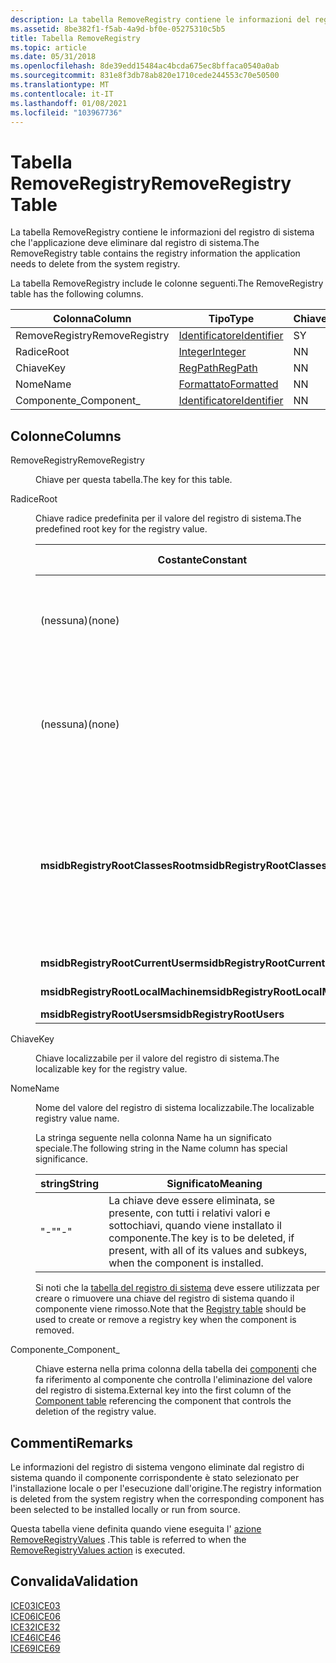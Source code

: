 ```yaml
---
description: La tabella RemoveRegistry contiene le informazioni del registro di sistema che l'applicazione deve eliminare dal registro di sistema.
ms.assetid: 8be382f1-f5ab-4a9d-bf0e-05275310c5b5
title: Tabella RemoveRegistry
ms.topic: article
ms.date: 05/31/2018
ms.openlocfilehash: 8de39edd15484ac4bcda675ec8bffaca0540a0ab
ms.sourcegitcommit: 831e8f3db78ab820e1710cede244553c70e50500
ms.translationtype: MT
ms.contentlocale: it-IT
ms.lasthandoff: 01/08/2021
ms.locfileid: "103967736"
---
```

# <a name="removeregistry-table"></a><span data-ttu-id="447de-103">Tabella RemoveRegistry</span><span class="sxs-lookup"><span data-stu-id="447de-103">RemoveRegistry Table</span></span>

<span data-ttu-id="447de-104">La tabella RemoveRegistry contiene le informazioni del registro di sistema che l'applicazione deve eliminare dal registro di sistema.</span><span class="sxs-lookup"><span data-stu-id="447de-104">The RemoveRegistry table contains the registry information the application needs to delete from the system registry.</span></span>

<span data-ttu-id="447de-105">La tabella RemoveRegistry include le colonne seguenti.</span><span class="sxs-lookup"><span data-stu-id="447de-105">The RemoveRegistry table has the following columns.</span></span>



| <span data-ttu-id="447de-106">Colonna</span><span class="sxs-lookup"><span data-stu-id="447de-106">Column</span></span>         | <span data-ttu-id="447de-107">Tipo</span><span class="sxs-lookup"><span data-stu-id="447de-107">Type</span></span>                         | <span data-ttu-id="447de-108">Chiave</span><span class="sxs-lookup"><span data-stu-id="447de-108">Key</span></span> | <span data-ttu-id="447de-109">Nullable</span><span class="sxs-lookup"><span data-stu-id="447de-109">Nullable</span></span> |
|----------------|------------------------------|-----|----------|
| <span data-ttu-id="447de-110">RemoveRegistry</span><span class="sxs-lookup"><span data-stu-id="447de-110">RemoveRegistry</span></span> | [<span data-ttu-id="447de-111">Identificatore</span><span class="sxs-lookup"><span data-stu-id="447de-111">Identifier</span></span>](identifier.md) | <span data-ttu-id="447de-112">S</span><span class="sxs-lookup"><span data-stu-id="447de-112">Y</span></span>   | <span data-ttu-id="447de-113">N</span><span class="sxs-lookup"><span data-stu-id="447de-113">N</span></span>        |
| <span data-ttu-id="447de-114">Radice</span><span class="sxs-lookup"><span data-stu-id="447de-114">Root</span></span>           | [<span data-ttu-id="447de-115">Integer</span><span class="sxs-lookup"><span data-stu-id="447de-115">Integer</span></span>](integer.md)       | <span data-ttu-id="447de-116">N</span><span class="sxs-lookup"><span data-stu-id="447de-116">N</span></span>   | <span data-ttu-id="447de-117">N</span><span class="sxs-lookup"><span data-stu-id="447de-117">N</span></span>        |
| <span data-ttu-id="447de-118">Chiave</span><span class="sxs-lookup"><span data-stu-id="447de-118">Key</span></span>            | [<span data-ttu-id="447de-119">RegPath</span><span class="sxs-lookup"><span data-stu-id="447de-119">RegPath</span></span>](regpath.md)       | <span data-ttu-id="447de-120">N</span><span class="sxs-lookup"><span data-stu-id="447de-120">N</span></span>   | <span data-ttu-id="447de-121">N</span><span class="sxs-lookup"><span data-stu-id="447de-121">N</span></span>        |
| <span data-ttu-id="447de-122">Nome</span><span class="sxs-lookup"><span data-stu-id="447de-122">Name</span></span>           | [<span data-ttu-id="447de-123">Formattato</span><span class="sxs-lookup"><span data-stu-id="447de-123">Formatted</span></span>](formatted.md)   | <span data-ttu-id="447de-124">N</span><span class="sxs-lookup"><span data-stu-id="447de-124">N</span></span>   | <span data-ttu-id="447de-125">S</span><span class="sxs-lookup"><span data-stu-id="447de-125">Y</span></span>        |
| <span data-ttu-id="447de-126">Componente\_</span><span class="sxs-lookup"><span data-stu-id="447de-126">Component\_</span></span>    | [<span data-ttu-id="447de-127">Identificatore</span><span class="sxs-lookup"><span data-stu-id="447de-127">Identifier</span></span>](identifier.md) | <span data-ttu-id="447de-128">N</span><span class="sxs-lookup"><span data-stu-id="447de-128">N</span></span>   | <span data-ttu-id="447de-129">N</span><span class="sxs-lookup"><span data-stu-id="447de-129">N</span></span>        |



 

## <a name="columns"></a><span data-ttu-id="447de-130">Colonne</span><span class="sxs-lookup"><span data-stu-id="447de-130">Columns</span></span>

<dl> <dt>

<span data-ttu-id="447de-131"><span id="RemoveRegistry"></span><span id="removeregistry"></span><span id="REMOVEREGISTRY"></span>RemoveRegistry</span><span class="sxs-lookup"><span data-stu-id="447de-131"><span id="RemoveRegistry"></span><span id="removeregistry"></span><span id="REMOVEREGISTRY"></span>RemoveRegistry</span></span>
</dt> <dd>

<span data-ttu-id="447de-132">Chiave per questa tabella.</span><span class="sxs-lookup"><span data-stu-id="447de-132">The key for this table.</span></span>

</dd> <dt>

<span data-ttu-id="447de-133"><span id="Root"></span><span id="root"></span><span id="ROOT"></span>Radice</span><span class="sxs-lookup"><span data-stu-id="447de-133"><span id="Root"></span><span id="root"></span><span id="ROOT"></span>Root</span></span>
</dt> <dd>

<span data-ttu-id="447de-134">Chiave radice predefinita per il valore del registro di sistema.</span><span class="sxs-lookup"><span data-stu-id="447de-134">The predefined root key for the registry value.</span></span>



| <span data-ttu-id="447de-135">Costante</span><span class="sxs-lookup"><span data-stu-id="447de-135">Constant</span></span>                          | <span data-ttu-id="447de-136">Valore esadecimale</span><span class="sxs-lookup"><span data-stu-id="447de-136">Hexadecimal</span></span> | <span data-ttu-id="447de-137">Decimal</span><span class="sxs-lookup"><span data-stu-id="447de-137">Decimal</span></span> | <span data-ttu-id="447de-138">Chiave radice</span><span class="sxs-lookup"><span data-stu-id="447de-138">Root key</span></span>                                                                                                                                                                                                           |
|-----------------------------------|-------------|---------|--------------------------------------------------------------------------------------------------------------------------------------------------------------------------------------------------------------------|
| <span data-ttu-id="447de-139">(nessuna)</span><span class="sxs-lookup"><span data-stu-id="447de-139">(none)</span></span>                            | <span data-ttu-id="447de-140">\- 0x001</span><span class="sxs-lookup"><span data-stu-id="447de-140">\- 0x001</span></span>    | <span data-ttu-id="447de-141">-1</span><span class="sxs-lookup"><span data-stu-id="447de-141">-1</span></span>      | <span data-ttu-id="447de-142">**HKEY \_ Il programma di installazione \_ dell'utente corrente** imposta questa chiave durante l'installazione per utente.</span><span class="sxs-lookup"><span data-stu-id="447de-142">**HKEY\_CURRENT\_USER** Installer sets this key while doing a per-user installation.</span></span><br/>                                                                                                                    |
| <span data-ttu-id="447de-143">(nessuna)</span><span class="sxs-lookup"><span data-stu-id="447de-143">(none)</span></span>                            | <span data-ttu-id="447de-144">-0x001</span><span class="sxs-lookup"><span data-stu-id="447de-144">-0x001</span></span>      | <span data-ttu-id="447de-145">-1</span><span class="sxs-lookup"><span data-stu-id="447de-145">-1</span></span>      | <span data-ttu-id="447de-146">**HKEY \_ Il programma di installazione del \_ computer locale** imposta questa chiave durante l'installazione di tutti gli utenti con [**ALLUSERS**](allusers.md) impostato su 1.</span><span class="sxs-lookup"><span data-stu-id="447de-146">**HKEY\_LOCAL\_MACHINE** Installer sets this key while doing an all-users installation with [**ALLUSERS**](allusers.md) set to 1.</span></span><br/>                                                                       |
| <span data-ttu-id="447de-147">**msidbRegistryRootClassesRoot**</span><span class="sxs-lookup"><span data-stu-id="447de-147">**msidbRegistryRootClassesRoot**</span></span>  | <span data-ttu-id="447de-148">0x000</span><span class="sxs-lookup"><span data-stu-id="447de-148">0x000</span></span>       | <span data-ttu-id="447de-149">0</span><span class="sxs-lookup"><span data-stu-id="447de-149">0</span></span>       | <span data-ttu-id="447de-150">**HKEY \_ \_Radice classi** il programma di installazione rimuove il valore **da \\ HKCU Software \\ Classes** hive durante le installazioni nel [contesto di installazione](installation-context.md)per utente e per computer.</span><span class="sxs-lookup"><span data-stu-id="447de-150">**HKEY\_CLASSES\_ROOT** The installer removes the value from the **HKCU\\Software\\Classes** hive during installations in the per-user and per-machine [installation context](installation-context.md).</span></span><br/> |
| <span data-ttu-id="447de-151">**msidbRegistryRootCurrentUser**</span><span class="sxs-lookup"><span data-stu-id="447de-151">**msidbRegistryRootCurrentUser**</span></span>  | <span data-ttu-id="447de-152">0x001</span><span class="sxs-lookup"><span data-stu-id="447de-152">0x001</span></span>       | <span data-ttu-id="447de-153">1</span><span class="sxs-lookup"><span data-stu-id="447de-153">1</span></span>       | <span data-ttu-id="447de-154">**HKEY \_ \_ utente corrente**</span><span class="sxs-lookup"><span data-stu-id="447de-154">**HKEY\_CURRENT\_USER**</span></span>                                                                                                                                                                                            |
| <span data-ttu-id="447de-155">**msidbRegistryRootLocalMachine**</span><span class="sxs-lookup"><span data-stu-id="447de-155">**msidbRegistryRootLocalMachine**</span></span> | <span data-ttu-id="447de-156">0x002</span><span class="sxs-lookup"><span data-stu-id="447de-156">0x002</span></span>       | <span data-ttu-id="447de-157">2</span><span class="sxs-lookup"><span data-stu-id="447de-157">2</span></span>       | <span data-ttu-id="447de-158">**\_computer locale \_ HKEY**</span><span class="sxs-lookup"><span data-stu-id="447de-158">**HKEY\_LOCAL\_MACHINE**</span></span>                                                                                                                                                                                           |
| <span data-ttu-id="447de-159">**msidbRegistryRootUsers**</span><span class="sxs-lookup"><span data-stu-id="447de-159">**msidbRegistryRootUsers**</span></span>        | <span data-ttu-id="447de-160">0x003</span><span class="sxs-lookup"><span data-stu-id="447de-160">0x003</span></span>       | <span data-ttu-id="447de-161">3</span><span class="sxs-lookup"><span data-stu-id="447de-161">3</span></span>       | <span data-ttu-id="447de-162">**\_utenti HKEY**</span><span class="sxs-lookup"><span data-stu-id="447de-162">**HKEY\_USERS**</span></span>                                                                                                                                                                                                    |



 

</dd> <dt>

<span data-ttu-id="447de-163"><span id="Key"></span><span id="key"></span><span id="KEY"></span>Chiave</span><span class="sxs-lookup"><span data-stu-id="447de-163"><span id="Key"></span><span id="key"></span><span id="KEY"></span>Key</span></span>
</dt> <dd>

<span data-ttu-id="447de-164">Chiave localizzabile per il valore del registro di sistema.</span><span class="sxs-lookup"><span data-stu-id="447de-164">The localizable key for the registry value.</span></span>

</dd> <dt>

<span data-ttu-id="447de-165"><span id="Name"></span><span id="name"></span><span id="NAME"></span>Nome</span><span class="sxs-lookup"><span data-stu-id="447de-165"><span id="Name"></span><span id="name"></span><span id="NAME"></span>Name</span></span>
</dt> <dd>

<span data-ttu-id="447de-166">Nome del valore del registro di sistema localizzabile.</span><span class="sxs-lookup"><span data-stu-id="447de-166">The localizable registry value name.</span></span>

<span data-ttu-id="447de-167">La stringa seguente nella colonna Name ha un significato speciale.</span><span class="sxs-lookup"><span data-stu-id="447de-167">The following string in the Name column has special significance.</span></span>



| <span data-ttu-id="447de-168">string</span><span class="sxs-lookup"><span data-stu-id="447de-168">String</span></span> | <span data-ttu-id="447de-169">Significato</span><span class="sxs-lookup"><span data-stu-id="447de-169">Meaning</span></span>                                                                                                    |
|--------|------------------------------------------------------------------------------------------------------------|
| <span data-ttu-id="447de-170">"-"</span><span class="sxs-lookup"><span data-stu-id="447de-170">"-"</span></span>    | <span data-ttu-id="447de-171">La chiave deve essere eliminata, se presente, con tutti i relativi valori e sottochiavi, quando viene installato il componente.</span><span class="sxs-lookup"><span data-stu-id="447de-171">The key is to be deleted, if present, with all of its values and subkeys, when the component is installed.</span></span> |



 

<span data-ttu-id="447de-172">Si noti che la [tabella del registro di sistema](registry-table.md) deve essere utilizzata per creare o rimuovere una chiave del registro di sistema quando il componente viene rimosso.</span><span class="sxs-lookup"><span data-stu-id="447de-172">Note that the [Registry table](registry-table.md) should be used to create or remove a registry key when the component is removed.</span></span>

</dd> <dt>

<span data-ttu-id="447de-173"><span id="Component_"></span><span id="component_"></span><span id="COMPONENT_"></span>Componente\_</span><span class="sxs-lookup"><span data-stu-id="447de-173"><span id="Component_"></span><span id="component_"></span><span id="COMPONENT_"></span>Component\_</span></span>
</dt> <dd>

<span data-ttu-id="447de-174">Chiave esterna nella prima colonna della tabella dei [componenti](component-table.md) che fa riferimento al componente che controlla l'eliminazione del valore del registro di sistema.</span><span class="sxs-lookup"><span data-stu-id="447de-174">External key into the first column of the [Component table](component-table.md) referencing the component that controls the deletion of the registry value.</span></span>

</dd> </dl>

## <a name="remarks"></a><span data-ttu-id="447de-175">Commenti</span><span class="sxs-lookup"><span data-stu-id="447de-175">Remarks</span></span>

<span data-ttu-id="447de-176">Le informazioni del registro di sistema vengono eliminate dal registro di sistema quando il componente corrispondente è stato selezionato per l'installazione locale o per l'esecuzione dall'origine.</span><span class="sxs-lookup"><span data-stu-id="447de-176">The registry information is deleted from the system registry when the corresponding component has been selected to be installed locally or run from source.</span></span>

<span data-ttu-id="447de-177">Questa tabella viene definita quando viene eseguita l' [azione RemoveRegistryValues](removeregistryvalues-action.md) .</span><span class="sxs-lookup"><span data-stu-id="447de-177">This table is referred to when the [RemoveRegistryValues action](removeregistryvalues-action.md) is executed.</span></span>

## <a name="validation"></a><span data-ttu-id="447de-178">Convalida</span><span class="sxs-lookup"><span data-stu-id="447de-178">Validation</span></span>

<dl>

[<span data-ttu-id="447de-179">ICE03</span><span class="sxs-lookup"><span data-stu-id="447de-179">ICE03</span></span>](ice03.md)  
[<span data-ttu-id="447de-180">ICE06</span><span class="sxs-lookup"><span data-stu-id="447de-180">ICE06</span></span>](ice06.md)  
[<span data-ttu-id="447de-181">ICE32</span><span class="sxs-lookup"><span data-stu-id="447de-181">ICE32</span></span>](ice32.md)  
[<span data-ttu-id="447de-182">ICE46</span><span class="sxs-lookup"><span data-stu-id="447de-182">ICE46</span></span>](ice46.md)  
[<span data-ttu-id="447de-183">ICE69</span><span class="sxs-lookup"><span data-stu-id="447de-183">ICE69</span></span>](ice69.md)  
</dl>

 

 




